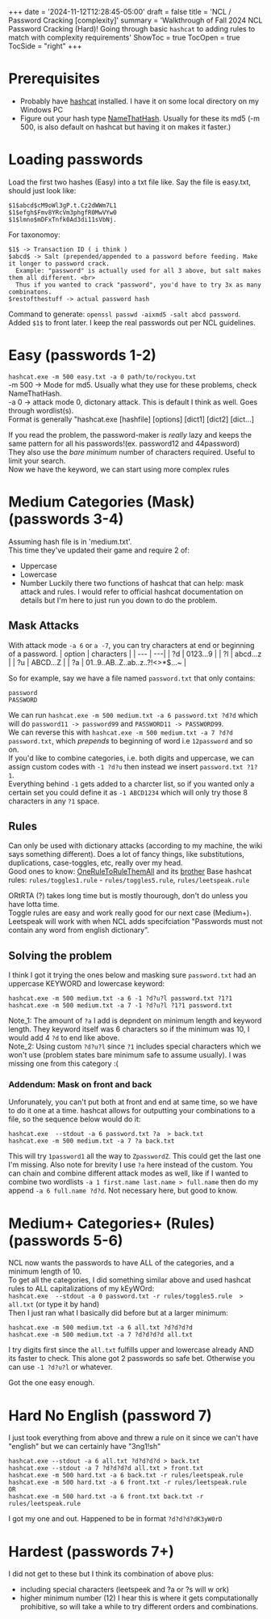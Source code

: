 +++
date = '2024-11-12T12:28:45-05:00'
draft = false
title = 'NCL / Password Cracking [complexity]'
summary = 'Walkthrough of Fall 2024 NCL Password Cracking (Hard)! Going through basic `hashcat` to adding rules to match with complexity requirements'
ShowToc = true
TocOpen = true
TocSide = "right"
+++
# Prerequisites
- Probably have [hashcat](https://github.com/hashcat/hashcat) installed. I have it on some local directory on my Windows PC
- Figure out your hash type [NameThatHash](https://nth.skerritt.blog/). Usually for these its md5 (-m 500, is also default on hashcat but having it on makes it faster.)
# Loading passwords
Load the first two hashes (Easy) into a txt file like. Say the file is easy.txt, should just look like:
```
$1$abcd$cM9oWl3gP.t.Cz2dWWm7L1
$1$efgh$Fmv8YRcVm3phgfR0MwVYw0
$1$lmno$mDFxTnfk0Ad3di11sVbNj.
```
For taxonomoy:
```
$1$ -> Transaction ID ( i think )
$abcd$ -> Salt (prepended/appended to a password before feeding. Make it longer to password crack.
  Example: "password" is actually used for all 3 above, but salt makes them all different. <br>
  Thus if you wanted to crack "password", you'd have to try 3x as many combinatons.
$restofthestuff -> actual password hash
```
Command to generate: `openssl passwd -aixmd5 -salt abcd password`. Added `$1$` to front later.
I keep the real passwords out per NCL guidelines.
# Easy (passwords 1-2)
`hashcat.exe -m 500 easy.txt -a 0 path/to/rockyou.txt`  
-m 500 -> Mode for md5. Usually what they use for these problems, check NameThatHash.  
-a 0 -> attack mode 0, dictonary attack. This is default I think as well. Goes through wordlist(s).  
Format is generally "hashcat.exe [hashfile] [options] [dict1] [dict2] [dict...]  

If you read the problem, the password-maker is _really_ lazy and keeps the same pattern for all his passwords!(ex. password12 and 44password)  
They also use the _bare minimum_ number of characters required. Useful to limit your search.  
Now we have the keyword, we can start using more complex rules

# Medium Categories (Mask) (passwords 3-4)
Assuming hash file is in 'medium.txt'.   
This time they've updated their game and require 2 of:  
- Uppercase
- Lowercase
- Number
Luckily there two functions of hashcat that can help: mask attack and rules.
I would refer to official hashcat documentation on details but I'm here to just run you down to do the problem.
## Mask Attacks
With attack mode `-a 6` or `a -7`, you can try characters at end or beginning of a password.
| option | characters |
| --- | ---|
| ?d | 0123...9 |
| ?l | abcd...z |
| ?u | ABCD...Z |
| ?a | 01..9..AB..Z..ab..z..?!<>*$...~ |

So for example, say we have a file named `password.txt` that only contains:
```
password
PASSWORD
```
We can run `hashcat.exe -m 500 medium.txt -a 6 password.txt ?d?d` which will do `password11 -> password99` and `PASSWORD11 -> PASSWORD99`.  
We can reverse this with  `hashcat.exe -m 500 medium.txt -a 7 ?d?d password.txt`, which _prepends_ to beginning of word i.e `12password` and so on.  
If you'd like to combine categories, i.e. both digits and uppercase, we can assign custom codes with `-1 ?d?u` then instead we insert `password.txt ?1?1`.  
Everything behind `-1` gets added to a charcter list, so if you wanted only a certain set you could define it as `-1 ABCD1234` which will only try those 8 characters in any `?1` space.

## Rules
Can only be used with dictionary attacks (according to my machine, the wiki says something different). Does a lot of fancy things, like substitutions, duplications, case-toggles, etc, really over my head.   
Good ones to know:
[OneRuleToRuleThemAll](https://github.com/NotSoSecure/password_cracking_rules/blob/master/OneRuleToRuleThemAll.rule) and its [brother](https://github.com/stealthsploit/OneRuleToRuleThemStill)
Base hashcat rules: `rules/toggles1.rule` - `rules/toggles5.rule`,   `rules/leetspeak.rule`   

ORtRTA (?) takes long time but is mostly thourough, don't do unless you have lotta time.   
Toggle rules are easy and work really good for our next case (Medium+).   
Leetspeak will work with when NCL adds specifciation "Passwords must not contain any word from english dictionary".

## Solving the problem
I think I got it trying the ones below and masking sure `password.txt` had an uppercase KEYWORD and lowercase keyword:  
```
hashcat.exe -m 500 medium.txt -a 6 -1 ?d?u?l password.txt ?1?1  
hashcat.exe -m 500 medium.txt -a 7 -1 ?d?u?l ?1?1 password.txt
```  
Note_1: The amount of `?a` I add is depndent on minimum length and keyword length. They keyword itself was 6 characters so if the minimum was 10, I would add 4 `?d` to end like above.  
Note_2: Using custom `?d?u?l` since `?1` includes special characters which we won't use (problem states bare minimum safe to assume usually).
I was missing one from this category :(

### Addendum: Mask on front and back
Unforunately, you can't put both at front and end at same time, so we have to do it one at a time. hashcat allows for outputting your combinations to a file, so the sequence below would do it:
```
hashcat.exe  --stdout -a 6 password.txt ?a  > back.txt
hashcat.exe -m 500 medium.txt -a 7 ?a back.txt
```
This will try `1password1` all the way to `ZpasswordZ`. This could get the last one I'm missing. Also note for brevity I use `?a` here instead of the custom.
You can chain and combine different attack modes as well, like if I wanted to combine two wordlists `-a 1 first.name last.name > full.name` then do my append `-a 6 full.name ?d?d`. Not necessary here, but good to know.  

# Medium+ Categories+ (Rules) (passwords 5-6)
NCL now wants the passwords to have ALL of the categories, and a minimum length of 10.  
To get all the categories, I did something similar above and used hashcat rules to ALL capitalizations of my kEyWOrd:  
`hashcat.exe  --stdout -a 0 password.txt -r rules/toggles5.rule  > all.txt` (or type it by hand)  
Then I just ran what I basically did before but at a larger minimum:  
```
hashcat.exe -m 500 medium.txt -a 6 all.txt ?d?d?d?d  
hashcat.exe -m 500 medium.txt -a 7 ?d?d?d?d all.txt
```
I try digits first since the `all.txt` fulfills upper and lowercase already AND its faster to check. This alone got 2 passwords so safe bet. Otherwise you can use `-1 ?d?u?l` or whatever.

Got the one easy enough.
# Hard No English (password 7)
I just took everything from above and threw a rule on it since we can't have "english" but we can certainly have "3ng1!sh"
```
hashcat.exe --stdout -a 6 all.txt ?d?d?d?d > back.txt
hashcat.exe --stdout -a 7 ?d?d?d?d all.txt > front.txt
hashcat.exe -m 500 hard.txt -a 6 back.txt -r rules/leetspeak.rule
hashcat.exe -m 500 hard.txt -a 6 front.txt -r rules/leetspeak.rule
OR
hashcat.exe -m 500 hard.txt -a 6 front.txt back.txt -r rules/leetspeak.rule
```
I got my one and out. Happened to be in format `?d?d?d?dK3yW0rD`

# Hardest (passwords 7+)
I did not get to these but I think its combination of above plus:
- including special characters (leetspeek and ?a or ?s will w ork)
- higher minimum number (12)
I hear this is where it gets computationally prohibitive, so will take a while to try different orders and combinations.
